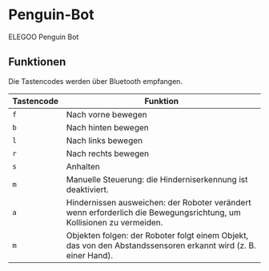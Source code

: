 # Penguin-Bot

ELEGOO Penguin Bot

## Funktionen

Die Tastencodes werden über Bluetooth empfangen.

| Tastencode  | Funktion                                                                                                             |
| ----------- | -------------------------------------------------------------------------------------------------------------------- |
| `f`         | Nach vorne bewegen                                                                                                   |
| `b`         | Nach hinten bewegen                                                                                                  |
| `l`         | Nach links bewegen                                                                                                   |
| `r`         | Nach rechts bewegen                                                                                                  |
| `s`         | Anhalten                                                                                                             |
| `m`         | Manuelle Steuerung: die Hinderniserkennung ist deaktiviert.                                                          |
| `a`         | Hindernissen ausweichen: der Roboter verändert wenn erforderlich die Bewegungsrichtung, um Kollisionen zu vermeiden. |
| `m`         | Objekten folgen: der Roboter folgt einem Objekt, das von den Abstandssensoren erkannt wird (z. B. einer Hand).       |
